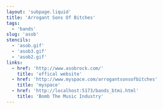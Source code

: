 ```yaml
---
layout: 'subpage.liquid'
title: 'Arrogant Sons Of Bitches'
tags:
  - 'bands'
slug: 'asob'
stencils:
  - 'asob.gif'
  - 'asob3.gif'
  - 'asob2.gif'
links:
  - href: 'http://www.asobrock.com/'
    title: 'offical website'
  - href: 'http://www.myspace.com/arrogantsonsofbitches'
    title: 'myspace'
  - href: 'http://localhost:5173/bands_btmi.html'
    title: 'Bomb The Music Industry'
---
```


